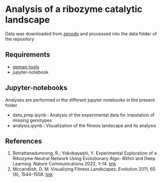 # Analysis of a ribozyme catalytic landscape

Data was downloaded from [zenodo](https://zenodo.org/record/6945203#.ZB3vxY7MLJU) and processed into the data folder of the repository


## Requirements

- [gpmap-tools](https://gpmap-tools.readthedocs.io/en/latest/)
- jupyter-notebook


## Jupyter-notebooks

Analyses are performed in the different jupyter notebooks in the present folder

- data_prep.ipynb : Analysis of the experimental data for imputation of missing genotypes
- analysis.ipynb : Visualization of the fitness landscape and its analysis 

## References

1. Rotrattanadumrong, R.; Yokobayashi, Y. Experimental Exploration of a Ribozyme Neutral Network Using Evolutionary Algo- Rithm and Deep Learning. Nature Communications 2022, 1–14. [link](https://doi.org/10.1038/s41467-022-32538-z)
2. Mccandlish, D. M. Visualizing Fitness Landscapes. Evolution 2011, 65 (6), 1544–1558. [link](https://doi.org/10.1111/j.1558-5646.2011.01236.x)


